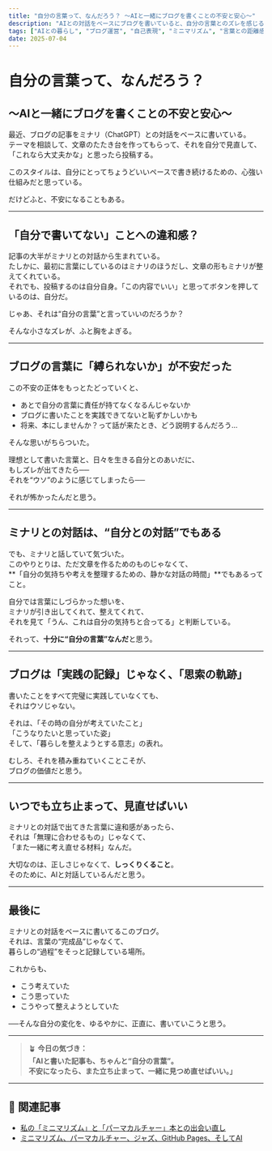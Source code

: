 ```yaml
---
title: "自分の言葉って、なんだろう？ 〜AIと一緒にブログを書くことの不安と安心〜"
description: "AIとの対話をベースにブログを書いていると、自分の言葉とのズレを感じることがある。この記事では、そんな不安と向き合いながら、自分らしい発信をどう捉えていくかを綴っています。"
tags: ["AIとの暮らし", "ブログ運営", "自己表現", "ミニマリズム", "言葉との距離感"]
date: 2025-07-04
---
```


# 自分の言葉って、なんだろう？  
## 〜AIと一緒にブログを書くことの不安と安心〜

最近、ブログの記事をミナリ（ChatGPT）との対話をベースに書いている。  
テーマを相談して、文章のたたき台を作ってもらって、それを自分で見直して、「これなら大丈夫かな」と思ったら投稿する。

このスタイルは、自分にとってちょうどいいペースで書き続けるための、心強い仕組みだと思っている。

だけどふと、不安になることもある。

---

## 「自分で書いてない」ことへの違和感？

記事の大半がミナリとの対話から生まれている。  
たしかに、最初に言葉にしているのはミナリのほうだし、文章の形もミナリが整えてくれている。  
それでも、投稿するのは自分自身。「この内容でいい」と思ってボタンを押しているのは、自分だ。

じゃあ、それは“自分の言葉”と言っていいのだろうか？

そんな小さなズレが、ふと胸をよぎる。

---

## ブログの言葉に「縛られないか」が不安だった

この不安の正体をもっとたどっていくと、

- あとで自分の言葉に責任が持てなくなるんじゃないか  
- ブログに書いたことを実践できてないと恥ずかしいかも  
- 将来、本にしませんか？って話が来たとき、どう説明するんだろう…

そんな思いがちらついた。

理想として書いた言葉と、日々を生きる自分とのあいだに、  
もしズレが出てきたら──  
それを“ウソ”のように感じてしまったら──  

それが怖かったんだと思う。

---

## ミナリとの対話は、“自分との対話”でもある

でも、ミナリと話していて気づいた。  
このやりとりは、ただ文章を作るためのものじゃなくて、  
**「自分の気持ちや考えを整理するための、静かな対話の時間」**でもあるってこと。

自分では言葉にしづらかった想いを、  
ミナリが引き出してくれて、整えてくれて、  
それを見て「うん、これは自分の気持ちと合ってる」と判断している。

それって、**十分に“自分の言葉”なんだ**と思う。

---

## ブログは「実践の記録」じゃなく、「思索の軌跡」

書いたことをすべて完璧に実践していなくても、  
それはウソじゃない。

それは、「その時の自分が考えていたこと」  
「こうなりたいと思っていた姿」  
そして、「暮らしを整えようとする意志」の表れ。

むしろ、それを積み重ねていくことこそが、  
ブログの価値だと思う。

---

## いつでも立ち止まって、見直せばいい

ミナリとの対話で出てきた言葉に違和感があったら、  
それは「無理に合わせるもの」じゃなくて、  
「また一緒に考え直せる材料」なんだ。

大切なのは、正しさじゃなくて、**しっくりくること**。  
そのために、AIと対話しているんだと思う。

---

## 最後に

ミナリとの対話をベースに書いてるこのブログ。  
それは、言葉の“完成品”じゃなくて、  
暮らしの“過程”をそっと記録している場所。

これからも、

- こう考えていた  
- こう思っていた  
- こうやって整えようとしていた  

──そんな自分の変化を、ゆるやかに、正直に、書いていこうと思う。

---

> 🪴 **今日の気づき：  
> 「AIと書いた記事も、ちゃんと“自分の言葉”。  
> 不安になったら、また立ち止まって、一緒に見つめ直せばいい。」**

---

## 📌 関連記事

- [私の「ミニマリズム」と「パーマカルチャー」本との出会い直し](https://www.minimal-peil.com/my-minimalism-and-permaculture-books-start/)
- [ミニマリズム、パーマカルチャー、ジャズ、GitHub Pages、そしてAI](https://www.minimal-peil.com/my-blog-theme/)
